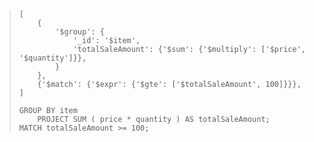 > ```MQL
> [
>     {
>         '$group': {
>             '_id': '$item',
>             'totalSaleAmount': {'$sum': {'$multiply': ['$price', '$quantity']}},
>         }
>     },
>     {'$match': {'$expr': {'$gte': ['$totalSaleAmount', 100]}}},
> ]
> ```
> 
> ```EasyMQL
> GROUP BY item
>     PROJECT SUM ( price * quantity ) AS totalSaleAmount;
> MATCH totalSaleAmount >= 100;
> ```



